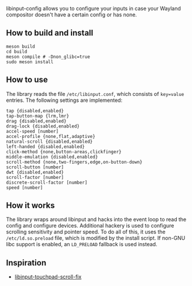 libinput-config allows you to configure your inputs in case your
Wayland compositor doesn't have a certain config or has none.

## How to build and install

```
meson build
cd build
meson compile # -Dnon_glibc=true
sudo meson install
```

## How to use

The library reads the file `/etc/libinput.conf`, which consists of
`key=value` entries. The following settings are implemented:

```
tap {disabled,enabled}
tap-button-map {lrm,lmr}
drag {disabled,enabled}
drag-lock {disabled,enabled}
accel-speed [number]
accel-profile {none,flat,adaptive}
natural-scroll {disabled,enabled}
left-handed {disabled,enabled}
click-method {none,button-areas,clickfinger}
middle-emulation {disabled,enabled}
scroll-method {none,two-fingers,edge,on-button-down}
scroll-button [number]
dwt {disabled,enabled}
scroll-factor [number]
discrete-scroll-factor [number]
speed [number]
```

## How it works

The library wraps around libinput and hacks into the event loop to
read the config and configure devices. Additional hackery is used to
configure scrolling sensitivity and pointer speed. To do all of this,
it uses the `/etc/ld.so.preload` file, which is modified by the
install script. If non-GNU libc support is enabled, an `LD_PRELOAD`
fallback is used instead.

## Inspiration

* [libinput-touchpad-scroll-fix](https://gitlab.com/kirbykevinson/libinput-touchpad-scroll-fix)
